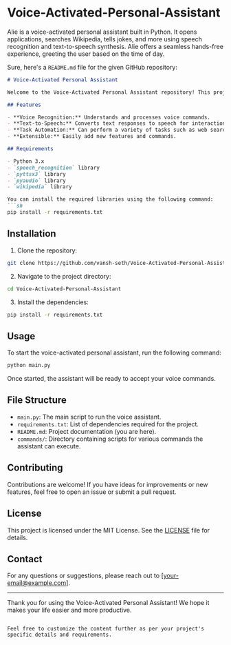 # Voice-Activated-Personal-Assistant
Alie is a voice-activated personal assistant built in Python. It opens applications, searches Wikipedia, tells jokes, and more using speech recognition and text-to-speech synthesis. Alie offers a seamless hands-free experience, greeting the user based on the time of day.

Sure, here's a `README.md` file for the given GitHub repository:

```markdown
# Voice-Activated Personal Assistant

Welcome to the Voice-Activated Personal Assistant repository! This project is a Python-based virtual assistant that can perform various tasks through voice commands. It leverages speech recognition and text-to-speech technologies to interact with the user.

## Features

- **Voice Recognition:** Understands and processes voice commands.
- **Text-to-Speech:** Converts text responses to speech for interaction.
- **Task Automation:** Can perform a variety of tasks such as web searches, sending emails, setting reminders, and more.
- **Extensible:** Easily add new features and commands.

## Requirements

- Python 3.x
- `speech_recognition` library
- `pyttsx3` library
- `pyaudio` library
- `wikipedia` library

You can install the required libraries using the following command:
```sh
pip install -r requirements.txt
```

## Installation

1. Clone the repository:
```sh
git clone https://github.com/vansh-seth/Voice-Activated-Personal-Assistant.git
```

2. Navigate to the project directory:
```sh
cd Voice-Activated-Personal-Assistant
```

3. Install the dependencies:
```sh
pip install -r requirements.txt
```

## Usage

To start the voice-activated personal assistant, run the following command:
```sh
python main.py
```

Once started, the assistant will be ready to accept your voice commands.

## File Structure

- `main.py`: The main script to run the voice assistant.
- `requirements.txt`: List of dependencies required for the project.
- `README.md`: Project documentation (you are here).
- `commands/`: Directory containing scripts for various commands the assistant can execute.

## Contributing

Contributions are welcome! If you have ideas for improvements or new features, feel free to open an issue or submit a pull request.

## License

This project is licensed under the MIT License. See the [LICENSE](LICENSE) file for details.

## Contact

For any questions or suggestions, please reach out to [your-email@example.com].

---

Thank you for using the Voice-Activated Personal Assistant! We hope it makes your life easier and more productive.
```

Feel free to customize the content further as per your project's specific details and requirements.

